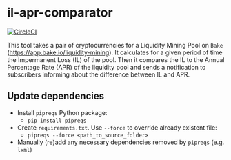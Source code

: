 # il-apr-comparator

[![CircleCI](https://circleci.com/gh/der-jd/il_apr_comparator.svg?style=shield&circle-token=8d10a608bd794e76c975b0bdedae7e1600c81cdc)](https://circleci.com/gh/der-jd/il_apr_comparator)

This tool takes a pair of cryptocurrencies for a Liquidity Mining Pool on `Bake` (https://app.bake.io/liquidity-mining). It calculates for a given period of time the Impermanent Loss (IL) of the pool. Then it compares the IL to the Annual Percentage Rate (APR) of the liquidity pool and sends a notification to subscribers informing about the difference between IL and APR.

## Update dependencies

- Install `pipreqs` Python package:
  - `pip install pipreqs`
- Create `requirements.txt`. Use `--force` to override already existent file:
  - `pipreqs --force <path_to_source_folder>`
- Manually (re)add any necessary dependencies removed by `pipreqs` (e.g. `lxml`)
